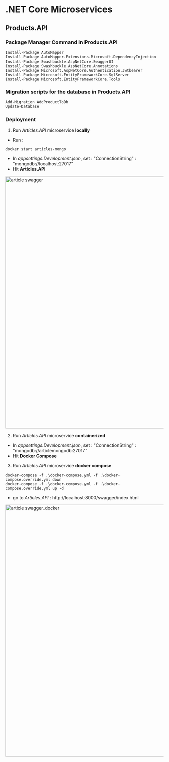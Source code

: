 # .NET Core Microservices


## Products.API 

### Package Manager Command in **Products.API**
```
Install-Package AutoMapper
Install-Package AutoMapper.Extensions.Microsoft.DependencyInjection
Install-Package Swashbuckle.AspNetCore.SwaggerUI 
Install-Package Swashbuckle.AspNetCore.Annotations 
Install-Package Microsoft.AspNetCore.Authentication.Jwtbearer
Install-Package Microsoft.EntityFrameworkCore.SqlServer 
Install-Package Microsoft.EntityFrameworkCore.Tools 
```

### Migration scripts for the database in **Products.API**
```
Add-Migration AddProductToDb
Update-Database
```

### Deployment

1. Run *Articles.API* microservice **locally**
- Run :
```
docker start articles-mongo
```
- In *appsettings.Development.json*, set : "ConnectionString" : "mongodb://localhost:27017"
- Hit **Articles.API**

<img src="/pictures/article_swagger.png" title="article swagger"  width="800">

2. Run *Articles.API* microservice **containerized**
- In *appsettings.Development.json*, set : "ConnectionString" : "mongodb://articlemongodb:27017"
- Hit **Docker Compose**

3. Run *Articles.API* microservice **docker compose**
```
docker-compose -f .\docker-compose.yml -f .\docker-compose.override.yml down
docker-compose -f .\docker-compose.yml -f .\docker-compose.override.yml up -d
```
- go to *Articles.API* : http://localhost:8000/swagger/index.html

<img src="/pictures/article_swagger_docker.png" title="article swagger_docker"  width="800">
